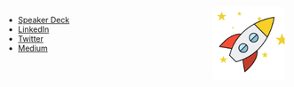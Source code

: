<img src="https://github.com/hieuwu/hieuwu.github.io/blob/master/assets/img/53114-rocket-circling.gif" align="right" height="130px">

- [Speaker Deck](https://speakerdeck.com/hieuwu)
- [LinkedIn](https://www.linkedin.com/in/hieuvu99)
- [Twitter](https://twitter.com/hieuwu99)
- [Medium](https://hieuwu.medium.com/)

<!--
**hieuwu/hieuwu** is a ✨ _special_ ✨ repository because its `README.md` (this file) appears on your GitHub profile.

Here are some ideas to get you started:

- 🔭 I’m currently working on ...
- 🌱 I’m currently learning ...
- 👯 I’m looking to collaborate on ...
- 🤔 I’m looking for help with ...
- 💬 Ask me about ...
- 📫 How to reach me: ...
- 😄 Pronouns: ...
- ⚡ Fun fact: ...
-->
